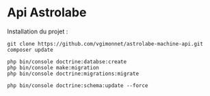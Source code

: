 # Api Astrolabe

Installation du projet :
```
git clone https://github.com/vgimonnet/astrolabe-machine-api.git
composer update

php bin/console doctrine:databse:create
php bin/console make:migration
php bin/console doctrine:migrations:migrate

php bin/console doctrine:schema:update --force

```